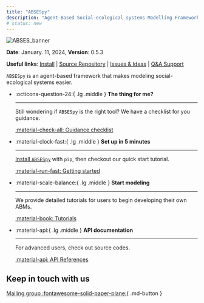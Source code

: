 ```yaml
---
title: "ABSESpy"
description: "Agent-Based Social-ecological systems Modelling Framework in Python"
# status: new
---
```

![ABSES_banner](https://songshgeo-picgo-1302043007.cos.ap-beijing.myqcloud.com/uPic/CleanShot%202023-10-19%20at%2019.08.12@2x.png)

<!-- Language: [English Readme](#) | [简体中文](README_ch) -->

**Date**: January. 11, 2024, **Version**: 0.5.3

**Useful links**: [Install](home/Installation.md) | [Source Repository](https://github.com/ABSESpy/ABSESpy) | [Issues & Ideas](https://github.com/ABSESpy/ABSESpy/issues) | [Q&A Support](https://github.com/ABSESpy/ABSESpy/discussions)

`ABSESpy` is an agent-based framework that makes modeling social-ecological systems easier.

<div class="grid cards" markdown>

-   :octicons-question-24:{ .lg .middle } __The thing for me?__

    ---

    Still wondering if `ABSESpy` is the right tool?
    We have a checklist for you guidance.

    [:material-check-all: Guidance checklist](home/guide_checklist.md)

-   :material-clock-fast:{ .lg .middle } __Set up in 5 minutes__

    ---

    [Install `ABSESpy`](home/Installation.md) with `pip`, then checkout our quick start tutorial.

    [:material-run-fast: Getting started](home/get_started.md)

-   :material-scale-balance:{ .lg .middle } __Start modeling__

    ---

    We provide detailed tutorials for users to begin developing their own ABMs.

    [:material-book: Tutorials](tutorial/tutorial.md)

-   :material-api:{ .lg .middle } __API documentation__

    ---

    For advanced users, check out source codes.

    [:material-api: API References](api/api.md)

</div>

## Keep in touch with us

[Mailing group :fontawesome-solid-paper-plane:](https://groups.google.com/g/absespy){ .md-button }

<!-- links -->
